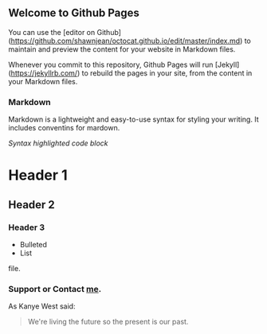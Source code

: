 ## Welcome to Github Pages

You can use the [editor on Github] (https://github.com/shawnjean/octocat.github.io/edit/master/index.md) to maintain and preview the content for your website in Markdown files.

Whenever you commit to this repository, Github Pages will run [Jekyll] (https://jekyllrb.com/) to rebuild the pages in your site, from the content in your Markdown files.

### Markdown

Markdown is a lightweight and easy-to-use  syntax for styling your writing. It includes conventins for mardown.

*Syntax highlighted code block*

# Header 1
## Header 2
### Header 3

- Bulleted
- List

file.

### Support or Contact [me](https://www.linkedin.com/in/khimcathleensaddi/).

As Kanye West said:
> We're living the future so
> the present is our past.
